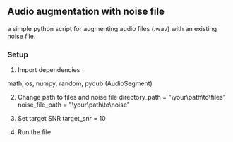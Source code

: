## Audio augmentation with noise file

a simple python script for augmenting audio files (.wav) with an existing noise file.

### Setup
1. Import dependencies

math, os, numpy, random, pydub (AudioSegment)

2. Change path to files and noise file
directory_path = "\your\path\to\files"
noise_file_path = "\your\path\to\noise"

3. Set target SNR
target_snr = 10

4. Run the file


